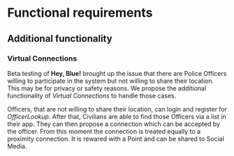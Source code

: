 # Functional requirements

## Additional functionality

### Virtual Connections
Beta testing of **Hey, Blue!** brought up the issue that there are Police Officers willing to participate in the system but not willing to share their location. This may be for privacy or safety reasons. We propose the additional functionality of *Virtual Connections* to handle those cases.

Officers, that are not willing to share their location, can login and register for *OfficerLookup*. After that, Civilians are able to find those Officers via a list in their app. They can then propose a connection which can be accepted by the officer. From this moment the connection is treated equally to a proximity connection. It is rewared with a Point and can be shared to Social Media.